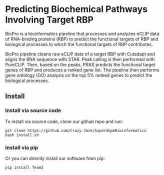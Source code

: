 # Predicting Biochemical Pathways Involving Target RBP

BioPro is a bioinformatics pipeline that processes and analyzes eCLIP data of RNA-binding proteins (RBP) to predict the functional targets of RBP and biological processes to which the functional targets of RBP contributes.

BioPro pipeline cleans raw eCLIP data of a target RBP with Cutadapt and aligns the RNA sequence with STAR. Peak calling is then performed with PureCLIP. Then, based on the peaks, PRAS predicts the functional target genes of RBP and produces a ranked gene list. The pipeline then performs gene ontology (GO) analysis on the top 5% ranked genes to predict the biological processes. 


## Install

### Install via source code

To install via source code, clone our github repo and run:

```
git clone https://github.com/Crazy-Jack/SuperdopeBioinformatics
bash install.sh
```


### Install via pip

Or you can directly install our software from pip:

`pip install Team3`
